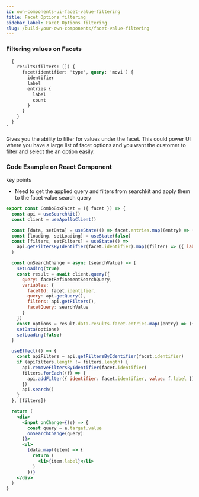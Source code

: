 ```yaml
---
id: own-components-ui-facet-value-filtering
title: Facet Options filtering
sidebar_label: Facet Options filtering
slug: /build-your-own-components/facet-value-filtering
---
```


### Filtering values on Facets
```graphql
  {
    results(filters: []) {
      facet(identifier: 'type', query: 'movi') {
        identifier
        label
        entries {
          label
          count
        }
      }
    }
  }
`
```

Gives you the ability to filter for values under the facet. This could power UI where you have a large list of facet options and you want the customer to filter and select the an option easily.

### Code Example on React Component
key points
- Need to get the applied query and filters from searchkit and apply them to the facet value search query

```jsx
export const ComboBoxFacet = ({ facet }) => {
  const api = useSearchkit()
  const client = useApolloClient()

  const [data, setData] = useState(() => facet.entries.map((entry) => ({ label: entry.label })))
  const [loading, setLoading] = useState(false)
  const [filters, setFilters] = useState(() =>
    api.getFiltersByIdentifier(facet.identifier).map((filter) => ({ label: filter.value }))
  )

  const onSearchChange = async (searchValue) => {
    setLoading(true)
    const result = await client.query({
      query: facetRefinementSearchQuery,
      variables: {
        facetId: facet.identifier,
        query: api.getQuery(),
        filters: api.getFilters(),
        facetQuery: searchValue
      }
    })
    const options = result.data.results.facet.entries.map((entry) => ({ label: entry.label }))
    setData(options)
    setLoading(false)
  }

  useEffect(() => {
    const apiFilters = api.getFiltersByIdentifier(facet.identifier)
    if (apiFilters.length != filters.length) {
      api.removeFiltersByIdentifier(facet.identifier)
      filters.forEach((f) => {
        api.addFilter({ identifier: facet.identifier, value: f.label })
      })
      api.search()
    }
  }, [filters])

  return (
    <div>
      <input onChange={(e) => {
        const query = e.target.value
        onSearchChange(query)
      }}>
      <ul>
        {data.map((item) => {
          return (
            <li>{item.label}</li>
          )
        })}
    </div>
  )
}

```
